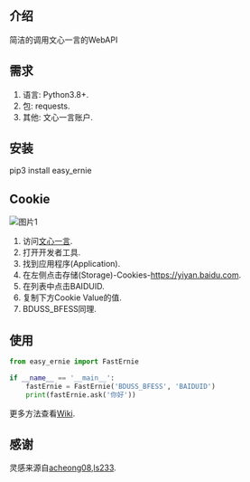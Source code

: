 ## 介绍
简洁的调用文心一言的WebAPI
## 需求
1. 语言: Python3.8+.
2. 包: requests.
3. 其他: 文心一言账户.
## 安装
pip3 install easy_ernie
## Cookie
![图片1](https://s1.ax1x.com/2023/04/26/p9KDUYR.md.png)
1. 访问[文心一言](https://yiyan.baidu.com).
2. 打开开发者工具.
3. 找到应用程序(Application).
4. 在左侧点击存储(Storage)-Cookies-https://yiyan.baidu.com.
5. 在列表中点击BAIDUID.
6. 复制下方Cookie Value的值.
7. BDUSS_BFESS同理.
## 使用
```python
from easy_ernie import FastErnie

if __name__ == '__main__':
    fastErnie = FastErnie('BDUSS_BFESS', 'BAIDUID')
    print(fastErnie.ask('你好'))
```
更多方法查看[Wiki](https://github.com/XiaoXinYo/Easy-Ernie/wiki).
## 感谢
灵感来源自[acheong08](https://github.com/acheong08),[ls233](https://github.com/lss233).